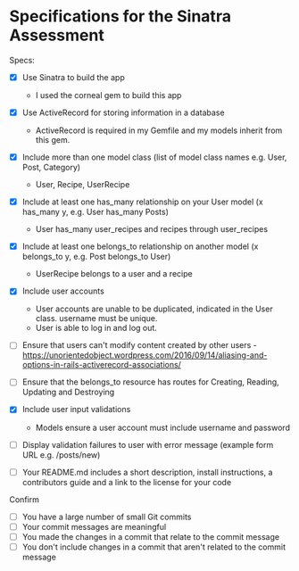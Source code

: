 # Specifications for the Sinatra Assessment

Specs:
- [x] Use Sinatra to build the app
  - I used the corneal gem to build this app
- [x] Use ActiveRecord for storing information in a database
  - ActiveRecord is required in my Gemfile and my models inherit from this gem.
- [x] Include more than one model class (list of model class names e.g. User, Post, Category)
  - User, Recipe, UserRecipe
- [x] Include at least one has_many relationship on your User model (x has_many y, e.g. User has_many Posts)
  - User has_many user_recipes and recipes through user_recipes
- [x] Include at least one belongs_to relationship on another model (x belongs_to y, e.g. Post belongs_to User)
  - UserRecipe belongs to a user and a recipe

- [x] Include user accounts
  - User accounts are unable to be duplicated, indicated in the User class. username must be unique.
  - User is able to log in and log out.
- [ ] Ensure that users can't modify content created by other users
  -https://unorientedobject.wordpress.com/2016/09/14/aliasing-and-options-in-rails-activerecord-associations/
  
- [ ] Ensure that the belongs_to resource has routes for Creating, Reading, Updating and Destroying
- [x] Include user input validations
  - Models ensure a user account must include username and password
- [ ] Display validation failures to user with error message (example form URL e.g. /posts/new)
- [ ] Your README.md includes a short description, install instructions, a contributors guide and a link to the license for your code

Confirm
- [ ] You have a large number of small Git commits
- [ ] Your commit messages are meaningful
- [ ] You made the changes in a commit that relate to the commit message
- [ ] You don't include changes in a commit that aren't related to the commit message
